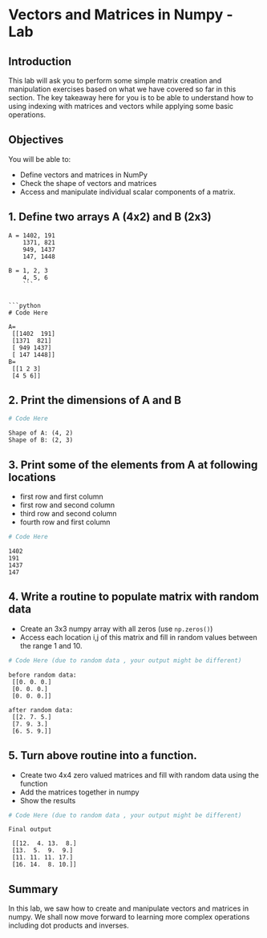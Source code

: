 
# Vectors and Matrices in Numpy - Lab

## Introduction

This lab will ask you to perform some simple matrix creation and manipulation exercises based on what we have covered so far in this section. The key takeaway here for you is to be able to understand how to using indexing with matrices and vectors while applying some basic operations.

## Objectives
You will be able to:
* Define vectors and matrices in NumPy
* Check the shape of vectors and matrices
* Access and manipulate individual scalar components of a matrix. 

## 1. Define two arrays A (4x2) and B (2x3) 
```
A = 1402, 191 
    1371, 821 
    949, 1437
    147, 1448
    
B = 1, 2, 3
    4, 5, 6
    ```


```python
# Code Here
```

    A=
     [[1402  191]
     [1371  821]
     [ 949 1437]
     [ 147 1448]]
    B=
     [[1 2 3]
     [4 5 6]]


## 2. Print the dimensions of A and B 


```python
# Code Here
```

    Shape of A: (4, 2)
    Shape of B: (2, 3)


## 3. Print some of the elements from A at following locations
* first row and first column
* first row and second column
* third row and second column
* fourth row and first column


```python
# Code Here
```

    1402
    191
    1437
    147


## 4. Write a routine to populate matrix with random data
* Create an 3x3 numpy array with all zeros (use `np.zeros()`)
* Access each location i,j of this matrix and fill in random values between the range 1 and 10. 


```python
# Code Here (due to random data , your output might be different)
```

    before random data:
     [[0. 0. 0.]
     [0. 0. 0.]
     [0. 0. 0.]]
    
    after random data:
     [[2. 7. 5.]
     [7. 9. 3.]
     [6. 5. 9.]]


## 5. Turn above routine into a function.
* Create two 4x4 zero valued matrices and fill with random data using the function
* Add the matrices together in numpy 
* Show the results


```python
# Code Here (due to random data , your output might be different)
```

    Final output
    
     [[12.  4. 13.  8.]
     [13.  5.  9.  9.]
     [11. 11. 11. 17.]
     [16. 14.  8. 10.]]


## Summary 

In this lab, we saw how to create and manipulate vectors and matrices in numpy. We shall now move forward to learning more complex operations including dot products and inverses. 
